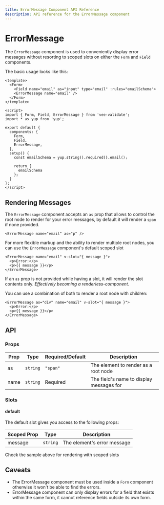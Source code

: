 ```yaml
---
title: ErrorMessage Component API Reference
description: API reference for the ErrorMessage component
---
```


# ErrorMessage

The `ErrorMessage` component is used to conveniently display error messages without resorting to scoped slots on either the `Form` and `Field` components.

The basic usage looks like this:

```vue
<template>
  <Form>
    <Field name="email" as="input" type="email" :rules="emailSchema">
    <ErrorMessage name="email" />
  </Form>
</template>

<script>
import { Form, Field, ErrorMessage } from 'vee-validate';
import * as yup from 'yup';

export default {
  components: {
    Form,
    Field,
    ErrorMessage,
  },
  setup() {
    const emailSchema = yup.string().required().email();

    return {
      emailSchema
    };
  }
};
</script>
```

## Rendering Messages

The `ErrorMessage` component accepts an `as` prop that allows to control the root node to render for your error messages, by default it will render a `span` if none provided.

```vue
<ErrorMessage name="email" as="p" />
```

For more flexible markup and the ability to render multiple root nodes, you can use the `ErrorMessage` component's default scoped slot

```vue
<ErrorMessage name="email" v-slot="{ message }">
  <p>Error:</p>
  <p>{{ message }}</p>
</ErrorMessage>
```

If an `as` prop is not provided while having a slot, it will render the slot contents only. _Effectively becoming a renderless-component._

You can use a combination of both to render a root node with children:

```vue
<ErrorMessage as="div" name="email" v-slot="{ message }">
  <p>Error:</p>
  <p>{{ message }}</p>
</ErrorMessage>
```

## API

### Props

| Prop | Type     | Required/Default | Description                              |
| ---- | -------- | ---------------- | ---------------------------------------- |
| as   | `string` | `"span"`         | The element to render as a root node     |
| name | `string` | Required         | The field's name to display messages for |

### Slots

#### default

The default slot gives you access to the following props:

| Scoped Prop | Type     | Description                 |
| ----------- | -------- | --------------------------- |
| message     | `string` | The element's error message |

Check the sample above for rendering with scoped slots

## Caveats

- The ErrorMessage component must be used inside a `Form` component otherwise it won't be able to find the errors.
- ErrorMessage component can only display errors for a field that exists within the same form, it cannot reference fields outside its own form.
